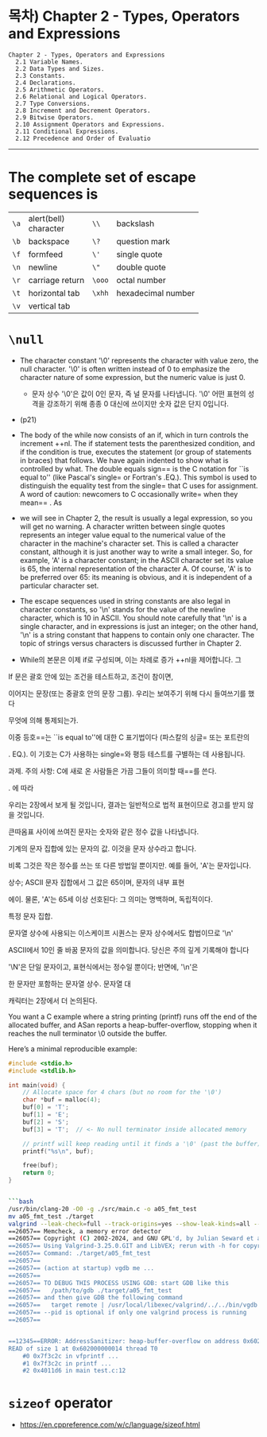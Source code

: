 # 목차) Chapter 2 - Types, Operators and Expressions


```
Chapter 2 - Types, Operators and Expressions
  2.1 Variable Names.
  2.2 Data Types and Sizes.
  2.3 Constants.
  2.4 Declarations.
  2.5 Arithmetic Operators.
  2.6 Relational and Logical Operators.
  2.7 Type Conversions.
  2.8 Increment and Decrement Operators.
  2.9 Bitwise Operators.
  2.10 Assignment Operators and Expressions.
  2.11 Conditional Expressions.
  2.12 Precedence and Order of Evaluatio
```

<hr />

# The complete set of escape sequences is

|||||
|-|-|-|-|
|`\a`|alert(bell)<br />character|`\\`|backslash|
|`\b`|backspace|`\?`|question mark|
|`\f`|formfeed|`\'`|single quote|
|`\n`|newline|`\"`|double quote|
|`\r`|carriage return|`\ooo`|octal number|
|`\t`|horizontal tab|`\xhh`|hexadecimal number|
|`\v`|vertical tab|||

# `\null`

- The character constant '\0' represents the character with value zero, the null character. '\0'
is often written instead of 0 to emphasize the character nature of some expression, but the
numeric value is just 0.
  - 문자 상수 '\\0'은 값이 0인 문자, 즉 널 문자를 나타냅니다. '\\0'
어떤 표현의 성격을 강조하기 위해 종종 0 대신에 쓰이지만
숫자 값은 단지 0입니다.

- (p21)
- The body of the while now consists of an if, which in turn controls the increment ++nl. The
if statement tests the parenthesized condition, and if the condition is true, executes the
statement (or group of statements in braces) that follows. We have again indented to show
what is controlled by what.
The double equals sign== is the C notation for ``is equal to'' (like Pascal's single= or Fortran's
.EQ.). This symbol is used to distinguish the equality test from the single= that C uses for
assignment. A word of caution: newcomers to C occasionally write= when they mean==
. As
- we will see in Chapter 2, the result is usually a legal expression, so you will get no warning.
A character written between single quotes represents an integer value equal to the numerical
value of the character in the machine's character set. This is called a character constant,
although it is just another way to write a small integer. So, for example, 'A' is a character
constant; in the ASCII character set its value is 65, the internal representation of the character
A. Of course, 'A' is to be preferred over 65: its meaning is obvious, and it is independent of a
particular character set.
- The escape sequences used in string constants are also legal in character constants, so '\n'
stands for the value of the newline character, which is 10 in ASCII. You should note carefully
that '\n' is a single character, and in expressions is just an integer; on the other hand, '\n' is
a string constant that happens to contain only one character. The topic of strings versus
characters is discussed further in Chapter 2.
- While의 본문은 이제 if로 구성되며, 이는 차례로 증가 ++nl을 제어합니다. 그

If 문은 괄호 안에 있는 조건을 테스트하고, 조건이 참이면,

이어지는 문장(또는 중괄호 안의 문장 그룹). 우리는 보여주기 위해 다시 들여쓰기를 했다

무엇에 의해 통제되는가.

이중 등호==는 ``is equal to''에 대한 C 표기법이다 (파스칼의 싱글= 또는 포트란의

. EQ.). 이 기호는 C가 사용하는 single=와 평등 테스트를 구별하는 데 사용됩니다.

과제. 주의 사항: C에 새로 온 사람들은 가끔 그들이 의미할 때==를 쓴다.

. 에 따라

우리는 2장에서 보게 될 것입니다, 결과는 일반적으로 법적 표현이므로 경고를 받지 않을 것입니다.

큰따옴표 사이에 쓰여진 문자는 숫자와 같은 정수 값을 나타냅니다.

기계의 문자 집합에 있는 문자의 값. 이것을 문자 상수라고 합니다.

비록 그것은 작은 정수를 쓰는 또 다른 방법일 뿐이지만. 예를 들어, 'A'는 문자입니다.

상수; ASCII 문자 집합에서 그 값은 65이며, 문자의 내부 표현

에이. 물론, 'A'는 65세 이상 선호된다: 그 의미는 명백하며, 독립적이다.

특정 문자 집합.

문자열 상수에 사용되는 이스케이프 시퀀스는 문자 상수에서도 합법이므로 '\n'

ASCII에서 10인 줄 바꿈 문자의 값을 의미합니다. 당신은 주의 깊게 기록해야 합니다

'\N'은 단일 문자이고, 표현식에서는 정수일 뿐이다; 반면에, '\n'은

한 문자만 포함하는 문자열 상수. 문자열 대

캐릭터는 2장에서 더 논의된다.

You want a C example where a string printing (printf) runs off the end of the allocated buffer, and ASan reports a heap-buffer-overflow, stopping when it reaches the null terminator \0 outside the buffer.

Here’s a minimal reproducible example:


```c
#include <stdio.h>
#include <stdlib.h>

int main(void) {
    // Allocate space for 4 chars (but no room for the '\0')
    char *buf = malloc(4);
    buf[0] = 'T';
    buf[1] = 'E';
    buf[2] = 'S';
    buf[3] = 'T';  // <- No null terminator inside allocated memory

    // printf will keep reading until it finds a '\0' (past the buffer)
    printf("%s\n", buf);

    free(buf);
    return 0;
}
```


```bash

```bash
/usr/bin/clang-20 -O0 -g ./src/main.c -o a05_fmt_test
mv a05_fmt_test ./target
valgrind --leak-check=full --track-origins=yes --show-leak-kinds=all --tool=memcheck --vgdb=yes --vgdb-error=0 ./target/a05_fmt_test
==26057== Memcheck, a memory error detector
==26057== Copyright (C) 2002-2024, and GNU GPL'd, by Julian Seward et al.
==26057== Using Valgrind-3.25.0.GIT and LibVEX; rerun with -h for copyright info
==26057== Command: ./target/a05_fmt_test
==26057==
==26057== (action at startup) vgdb me ...
==26057==
==26057== TO DEBUG THIS PROCESS USING GDB: start GDB like this
==26057==   /path/to/gdb ./target/a05_fmt_test
==26057== and then give GDB the following command
==26057==   target remote | /usr/local/libexec/valgrind/../../bin/vgdb --pid=26057
==26057== --pid is optional if only one valgrind process is running
==26057==


==12345==ERROR: AddressSanitizer: heap-buffer-overflow on address 0x602000000014
READ of size 1 at 0x602000000014 thread T0
    #0 0x7f3c2c in vfprintf ...
    #1 0x7f3c2c in printf ...
    #2 0x4011d6 in main test.c:12
```


# `sizeof` operator
- https://en.cppreference.com/w/c/language/sizeof.html
